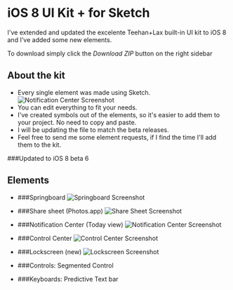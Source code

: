 iOS 8 UI Kit + for Sketch
===========

I've extended and updated the excelente Teehan+Lax built-in UI kit to iOS 8 and I've added some new elements.

To download simply click the *Download ZIP* button on the right sidebar


## About the kit

* Every single element was made using Sketch.
  ![Notification Center Screenshot](https://raw.githubusercontent.com/rafaelconde/ios8-ui-kit/master/screenshots/elements.png)
* You can edit everything to fit your needs.
* I've created symbols out of the elements, so it's easier to add them to your project. No need to copy and paste.
* I will be updating the file to match the beta releases.
* Feel free to send me some element requests, if I find the time I'll add them to the kit.

###Updated to iOS 8 beta 6


## Elements

* ###Springboard
  ![Springboard Screenshot](https://raw.githubusercontent.com/rafaelconde/ios8-ui-kit/master/screenshots/springboard.png)

* ###Share sheet (Photos.app)
  ![Share Sheet Screenshot](https://raw.githubusercontent.com/rafaelconde/ios8-ui-kit/master/screenshots/sharesheet.png)

* ###Notification Center (Today view)
  ![Notification Center Screenshot](https://raw.githubusercontent.com/rafaelconde/ios8-ui-kit/master/screenshots/notification_center.png)
* ###Control Center
  ![Control Center Screenshot](https://raw.githubusercontent.com/rafaelconde/ios8-ui-kit/master/screenshots/control_center.png)

* ###Lockscreen (new)
  ![Lockscreen Screenshot](https://raw.githubusercontent.com/rafaelconde/ios8-ui-kit/master/screenshots/lockscreen.png)

* ###Controls: Segmented Control

* ###Keyboards: Predictive Text bar
